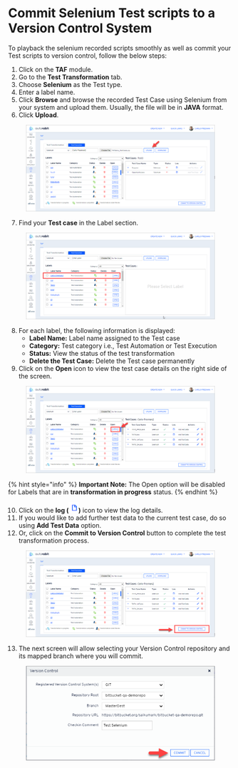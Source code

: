 # Commit Selenium Test scripts to a Version Control System

To playback the selenium recorded scripts smoothly as well as commit your Test scripts to version control, follow the below steps:&#x20;

1. Click on the **TAF** module.
2. Go to the **Test Transformation** tab.
3. Choose **Selenium** as the Test type.
4. Enter a label name.&#x20;
5. Click **Browse** and browse the recorded Test Case using Selenium from your system and upload them. Usually, the file will be in **JAVA** format.
6. Click **Upload**.

<figure><img src="../../.gitbook/assets/image (55).png" alt=""><figcaption></figcaption></figure>

7. Find your **Test case** in the Label section.

<figure><img src="../../.gitbook/assets/image (1) (1) (1) (1) (1).png" alt=""><figcaption></figcaption></figure>

8. For each label, the following information is displayed:
   * **Label Name:** Label name assigned to the Test case
   * **Category:** Test category i.e., Test Automation or Test Execution
   * **Status:** View the status of the test transformation
   * **Delete the Test Case:** Delete the Test case permanently
9. Click on the **Open** icon to view the test case details on the right side of the screen.

<figure><img src="../../.gitbook/assets/image (2) (1) (1) (1) (1).png" alt=""><figcaption></figcaption></figure>

{% hint style="info" %}
**Important Note:** The Open option will be disabled for Labels that are in **transformation in progress** status.
{% endhint %}

10. Click on the **log (**![](<../../.gitbook/assets/image (3) (1) (1) (1) (1).png>)**)** icon to view the log details.
11. If you would like to add further test data to the current test case, do so using **Add Test Data** option.
12. Or, click on the **Commit to Version Control** button to complete the test transformation process.

<figure><img src="../../.gitbook/assets/image (4) (1) (1) (1) (1).png" alt=""><figcaption></figcaption></figure>

13. The next screen will allow selecting your Version Control repository and its mapped branch where you will commit.

<figure><img src="../../.gitbook/assets/image (5) (1) (1) (1).png" alt="" width="453"><figcaption></figcaption></figure>
